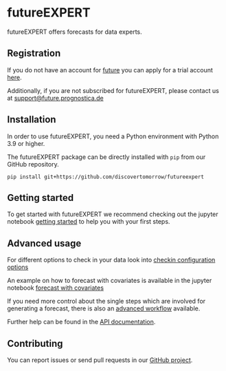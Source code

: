 # futureEXPERT

futureEXPERT offers forecasts for data experts.

## Registration

If you do not have an account for [future](https://future.prognostica.de) you can apply for a trial account [here](https://www.prognostica.de/de/future.html#future-testen).

Additionally, if you are not subscribed for futureEXPERT, please contact us at support@future.prognostica.de

## Installation

In order to use futureEXPERT, you need a Python environment with Python 3.9 or higher.

The futureEXPERT package can be directly installed with `pip` from our GitHub repository.

```
pip install git+https://github.com/discovertomorrow/futureexpert
```

## Getting started

To get started with futureEXPERT we recommend checking out the jupyter notebook [getting started](notebooks/getting_started.ipynb) to help you with your first steps.

## Advanced usage

For different options to check in your data look into [checkin configuration options](notebooks/checkin_configuration_options.ipynb)

An example on how to forecast with covariates is available in the jupyter notebook [forecast with covariates](notebooks/forecast_with_covariates.ipynb)

If you need more control about the single steps which are involved for generating a forecast, there is also an [advanced workflow](notebooks/advanced_workflow.ipynb) available.

Further help can be found in the [API documentation](https://discovertomorrow.github.io/futureEXPERT).

## Contributing

You can report issues or send pull requests in our [GitHub project](https://github.com/discovertomorrow/futureexpert).
